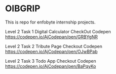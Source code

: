 # OIBGRIP
This is repo for enfobyte internship projects.

Level 2 Task 1 Digital Calculator
CheckOut Codepen https://codepen.io/AjCodepan/pen/GRBYgNR

Level 2 Task 2 Tribute Page
Checkout Codepen https://codepen.io/AjCodepan/pen/OJwBPab

Level 2 Task 3 Todo App
Checkout Codepen https://codepen.io/AjCodepan/pen/BaPqyKo
